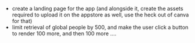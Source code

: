 - create a landing page for the app (and alongside it, create the assets required to upload it on the appstore as well, use the heck out of canva for that)
- limit retrieval of global people by 500, and make the user click a button to render 100 more, and then 100 more ....
